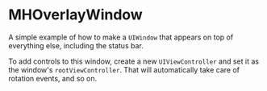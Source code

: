 # MHOverlayWindow

A simple example of how to make a `UIWindow` that appears on top of everything else, including the status bar.

To add controls to this window, create a new `UIViewController` and set it as the window's `rootViewController`. That will automatically take care of rotation events, and so on.

